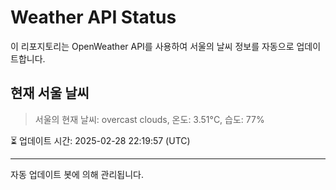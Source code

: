 
# Weather API Status

이 리포지토리는 OpenWeather API를 사용하여 서울의 날씨 정보를 자동으로 업데이트합니다.

## 현재 서울 날씨
> 서울의 현재 날씨: overcast clouds, 온도: 3.51°C, 습도: 77%

⏳ 업데이트 시간: 2025-02-28 22:19:57 (UTC)

---
자동 업데이트 봇에 의해 관리됩니다.
